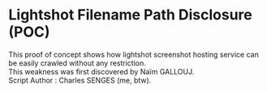 # Lightshot Filename Path Disclosure (POC)

This proof of concept shows how lightshot screenshot hosting service can be easily crawled without any restriction.  
This weakness was first discovered by Naïm GALLOUJ.  
Script Author : Charles SENGES (me, btw).